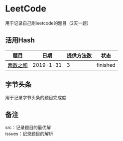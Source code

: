 # LeetCode
用于记录自己刷leetcode的题目（2天一题）

## 活用Hash
| 题目    | 日期 | 提供方法数 | 状态 |
| ---- | ---- | ---- | ---- |
| [两数之和](./issues/两数之和.md)    |   2019-1-31   | 3 | finished |



## 字节头条  
用于记录字节头条的题目完成度  


## 备注
src：记录题目的最优解  
issues：记录题目的解析  
